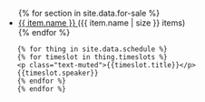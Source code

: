 
<ul>
{% for section in site.data.for-sale %}
  <li>
    <a href="{{ item.page-link }}" class="img-responsive" alt="{{item.description}}">
      {{ item.name }}
    </a>
    ({{ item.name | size }} items)
  </li>
{% endfor %}
</ul>

       {% for thing in site.data.schedule %}
       {% for timeslot in thing.timeslots %}
       <p class="text-muted">{{timeslot.title}}</p>
       {{timeslot.speaker}}
       {% endfor %}
       {% endfor %}
		